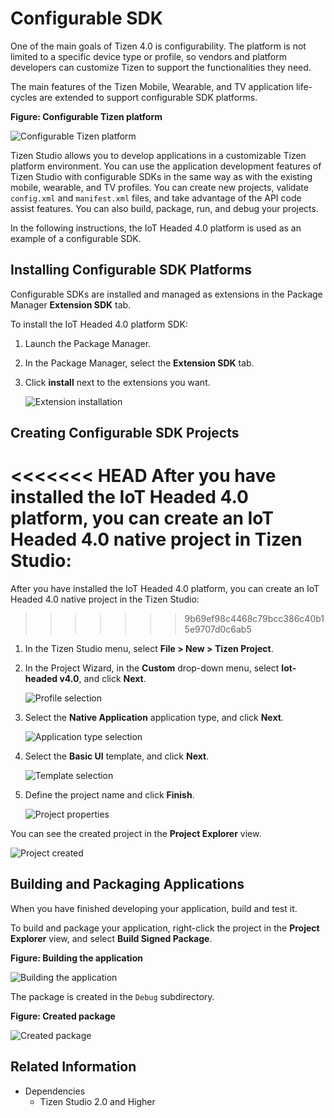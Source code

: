 
Configurable SDK
================

One of the main goals of Tizen 4.0 is configurability. The platform is not limited to a specific device type or profile, so vendors and platform developers can customize Tizen to support the functionalities they need.

The main features of the Tizen Mobile, Wearable, and TV application life-cycles are extended to support configurable SDK platforms.

**Figure: Configurable Tizen platform**

![Configurable Tizen platform](./media/configurable-structure.png)

Tizen Studio allows you to develop applications in a customizable Tizen platform environment. You can use the application development features of Tizen Studio with configurable SDKs in the same way as with the existing mobile, wearable, and TV profiles. You can create new projects, validate `config.xml` and `manifest.xml` files, and take advantage of the API code assist features. You can also build, package, run, and debug your projects.

In the following instructions, the IoT Headed 4.0 platform is used as an example of a configurable SDK.

Installing Configurable SDK Platforms <a name="install"></a>
-------------------------------------

Configurable SDKs are installed and managed as extensions in the Package Manager **Extension SDK** tab.

To install the IoT Headed 4.0 platform SDK:

1.  Launch the Package Manager.
2.  In the Package Manager, select the **Extension SDK** tab.
3.  Click **install** next to the extensions you want.

    ![Extension installation](./media/configurable-install-extension.png)

Creating Configurable SDK Projects <a name="create"></a>
----------------------------------

<<<<<<< HEAD
After you have installed the IoT Headed 4.0 platform, you can create an IoT Headed 4.0 native project in Tizen Studio:
=======
After you have installed the IoT Headed 4.0 platform, you can create an IoT Headed 4.0 native project in the Tizen Studio:
>>>>>>> 9b69ef98c4468c79bcc386c40b15e9707d0c6ab5

1.  In the Tizen Studio menu, select **File &gt; New &gt; Tizen Project**.
2.  In the Project Wizard, in the **Custom** drop-down menu, select **Iot-headed v4.0**, and click **Next**.

    ![Profile selection](./media/configurable-select-profile.png)

3.  Select the **Native Application** application type, and click **Next**.

    ![Application type selection](./media/configurable-select-type.png)

4.  Select the **Basic UI** template, and click **Next**.

    ![Template selection](./media/configurable-select-template.png)

5.  Define the project name and click **Finish**.

    ![Project properties](./media/configurable-project-properties.png)



  You can see the created project in the **Project Explorer** view.

  ![Project created](./media/configurable-project-explorer.png)

Building and Packaging Applications <a name="build"></a>
-----------------------------------

When you have finished developing your application, build and test it.

To build and package your application, right-click the project in the **Project Explorer** view, and select **Build Signed Package**.

**Figure: Building the application**

![Building the application](./media/configurable-build.png)

The package is created in the `Debug` subdirectory.

**Figure: Created package**

![Created package](./media/configurable-package.png)

## Related Information
* Dependencies
  -  Tizen Studio 2.0 and Higher
